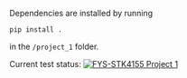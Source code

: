 Dependencies are installed by running
```
pip install .
```
in the ```/project_1``` folder.

Current test status:
[![FYS-STK4155 Project 1](https://github.com/GauteJ1/FYS-STK-projects/actions/workflows/test1.yml/badge.svg)](https://github.com/GauteJ1/FYS-STK-projects/actions/workflows/test1.yml)
